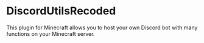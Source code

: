 # DiscordUtilsRecoded
This plugin for Minecraft allows you to host your own Discord bot  with many functions on your Minecraft server.
